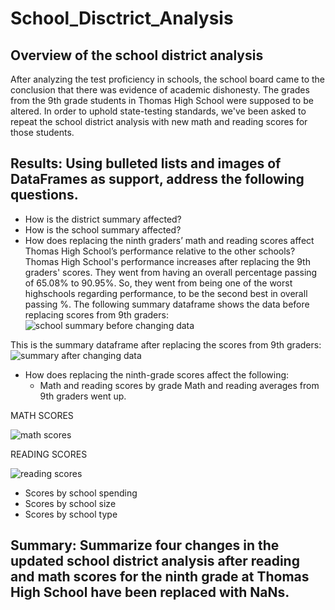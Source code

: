 # School_Disctrict_Analysis

## Overview of the school district analysis
After analyzing the test proficiency in schools, the school board came to the conclusion that there was evidence of academic dishonesty. The grades from the 9th grade students in Thomas High School were supposed to be altered. In order to uphold state-testing standards, we've been asked to repeat the school district analysis with new math and reading scores for those students. 

## Results: Using bulleted lists and images of DataFrames as support, address the following questions.
- How is the district summary affected?
- How is the school summary affected?
- How does replacing the ninth graders’ math and reading scores affect Thomas High School’s performance relative to the other schools?
Thomas High School's performance increases after replacing the 9th graders' scores. They went from having an overall percentage passing of 65.08% to  90.95%. So, they went from being one of the worst highschools regarding performance, to be the second best in overall passing %. 
The following summary dataframe shows the data before replacing scores from 9th graders: 
![school summary before changing data](https://user-images.githubusercontent.com/104812189/181671435-3661458e-2a8e-47fa-b180-a146b82ca160.PNG)

This is the summary dataframe after replacing the scores from 9th graders:
![summary after changing data](https://user-images.githubusercontent.com/104812189/181671511-ad48da6d-403b-4a67-8fe9-2ffcc87c9d85.PNG)

- How does replacing the ninth-grade scores affect the following:
  - Math and reading scores by grade
  Math and reading averages from 9th graders went up. 
 
 MATH SCORES
 
 ![math scores](https://user-images.githubusercontent.com/104812189/181671696-279631aa-1f43-41e9-ad9b-38c4344ced66.PNG)

 READING SCORES
 
 ![reading scores](https://user-images.githubusercontent.com/104812189/181671707-4e428700-ed8b-4585-8eb3-8b8204393099.PNG)

  - Scores by school spending
  - Scores by school size
  - Scores by school type

## Summary: Summarize four changes in the updated school district analysis after reading and math scores for the ninth grade at Thomas High School have been replaced with NaNs.
